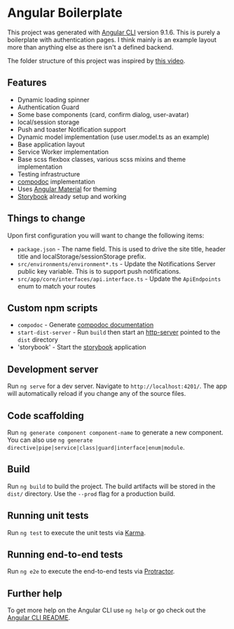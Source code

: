 # Angular Boilerplate

This project was generated with [Angular CLI](https://github.com/angular/angular-cli) version 9.1.6. This is purely a boilerplate with authentication pages. I think mainly is an example layout more than anything else as there isn't a defined backend.

The folder structure of this project was inspired by [this video](https://www.youtube.com/watch?v=WA95EJGhbLc&t=1s).

## Features

* Dynamic loading spinner
* Authentication Guard
* Some base components (card, confirm dialog, user-avatar)
* local/session storage
* Push and toaster Notification support
* Dynamic model implementation (use user.model.ts as an example)
* Base application layout
* Service Worker implementation
* Base scss flexbox classes, various scss mixins and theme implementation
* Testing infrastructure
* [compodoc](https://compodoc.app/) implementation
* Uses [Angular Material](https://material.angular.io/) for theming
* [Storybook](https://storybook.js.org) already setup and working

## Things to change

Upon first configuration you will want to change the following items:

* `package.json` - The name field. This is used to drive the site title, header title and localStorage/sessionStorage prefix.
* `src/environments/environment*.ts` - Update the Notifications Server public key variable. This is to support push notifications.
* `src/app/core/interfaces/api.interface.ts` - Update the `ApiEndpoints` enum to match your routes

## Custom npm scripts

* `compodoc` - Generate [compodoc documentation](https://compodoc.app/)
* `start-dist-server` - Run `build` then start an [http-server](https://www.npmjs.com/package/http-server) pointed to the `dist` directory
* 'storybook' - Start the [storybook](https://storybook.js.org) application

## Development server

Run `ng serve` for a dev server. Navigate to `http://localhost:4201/`. The app will automatically reload if you change any of the source files.

## Code scaffolding

Run `ng generate component component-name` to generate a new component. You can also use `ng generate directive|pipe|service|class|guard|interface|enum|module`.

## Build

Run `ng build` to build the project. The build artifacts will be stored in the `dist/` directory. Use the `--prod` flag for a production build.

## Running unit tests

Run `ng test` to execute the unit tests via [Karma](https://karma-runner.github.io).

## Running end-to-end tests

Run `ng e2e` to execute the end-to-end tests via [Protractor](http://www.protractortest.org/).

## Further help

To get more help on the Angular CLI use `ng help` or go check out the [Angular CLI README](https://github.com/angular/angular-cli/blob/master/README.md).
